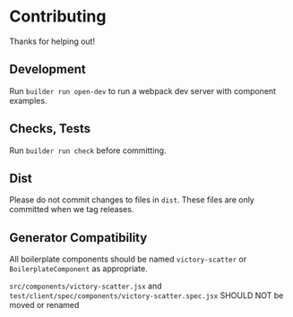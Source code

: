 Contributing
============

Thanks for helping out!

## Development

Run `builder run open-dev` to run a webpack dev server with component examples.

## Checks, Tests

Run `builder run check` before committing.


## Dist

Please do not commit changes to files in `dist`.
These files are only committed when we tag releases.

## Generator Compatibility

All boilerplate components should be named `victory-scatter` or
`BoilerplateComponent` as appropriate.

`src/components/victory-scatter.jsx` and
`test/client/spec/components/victory-scatter.spec.jsx` SHOULD NOT be moved or renamed
